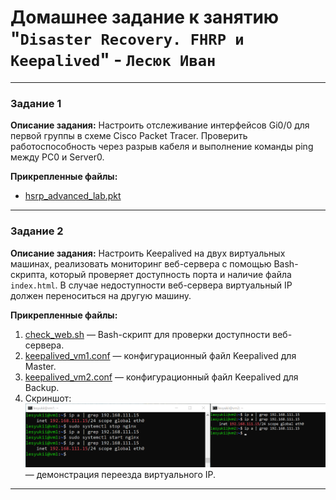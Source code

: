 # Домашнее задание к занятию "`Disaster Recovery. FHRP и Keepalived`" - `Лесюк Иван`

---

### Задание 1

**Описание задания:**
Настроить отслеживание интерфейсов Gi0/0 для первой группы в схеме Cisco Packet Tracer. Проверить работоспособность через разрыв кабеля и выполнение команды ping между PC0 и Server0.

**Прикрепленные файлы:**
- [hsrp_advanced_lab.pkt](./hsrp_advanced_lab.pkt)

---

### Задание 2

**Описание задания:**
Настроить Keepalived на двух виртуальных машинах, реализовать мониторинг веб-сервера с помощью Bash-скрипта, который проверяет доступность порта и наличие файла `index.html`. В случае недоступности веб-сервера виртуальный IP должен переноситься на другую машину.

**Прикрепленные файлы:**
1. [check_web.sh](./check_web.sh) — Bash-скрипт для проверки доступности веб-сервера.
2. [keepalived_vm1.conf](./keepalived_vm1.conf) — конфигурационный файл Keepalived для Master.
3. [keepalived_vm2.conf](./keepalived_vm2.conf) — конфигурационный файл Keepalived для Backup.
4. Скриншот: ![Перенос виртуального IP](./test.png) — демонстрация переезда виртуального IP.

---
